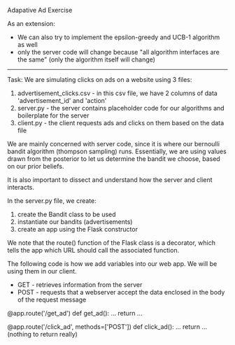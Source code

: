Adapative Ad Exercise

As an extension:
* We can also try to implement the epsilon-greedy and UCB-1 algorithm as well
* only the server code will change because "all algorithm interfaces are the same" (only the algorithm itself will change)

--------

Task: We are simulating clicks on ads on a website using 3 files:
1. advertisement_clicks.csv - in this csv file, we have 2 columns of data 'advertisement_id' and 'action'
2. server.py - the server contains placeholder code for our algorithms and boilerplate for the server
3. client.py - the client requests ads and clicks on them based on the data file

We are mainly concerned with server code, since it is where our bernoulli bandit algorithm (thompson sampling) runs.
Essentially, we are using values drawn from the posterior to let us determine the bandit we choose, based on our prior beliefs.

It is also important to dissect and understand how the server and client interacts.

In the server.py file, we create:
1. create the Bandit class to be used
2. instantiate our bandits (advertisements)
3. create an app using the Flask constructor

We note that the route() function of the Flask class is a decorator, which tells the app which URL should call the associated function.

The following code is how we add variables into our web app.
We will be using them in our client.

* GET - retrieves information from the server
* POST - requests that a webserver accept the data enclosed in the body of the request message

@app.route('/get_ad')
def get_ad():
    ...
	return ...

@app.route('/click_ad', methods=['POST'])
def click_ad():
    ...
	return ... (nothing to return really)